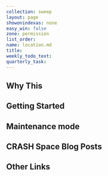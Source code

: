 ```yaml
---
collection: sweep
layout: page
showonindexas: none
easy_win: false
zone: permission
list_order:
name: location.md
title:
weekly_todo_text:
quarterly_task:
---
```

## Why This

## Getting Started

## Maintenance mode

## CRASH Space Blog Posts

## Other Links
